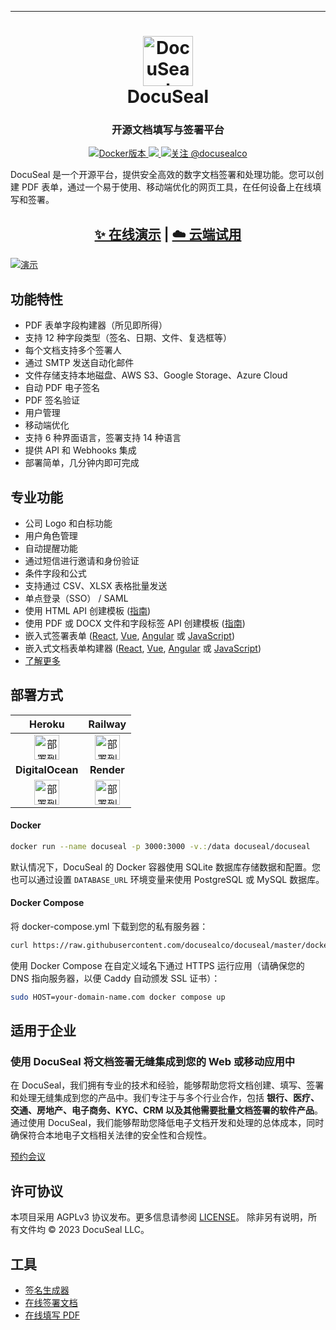---
<h1 align="center" style="border-bottom: none">
  <div>
    <a href="https://www.docuseal.com">
      <img  alt="DocuSeal" src="https://github.com/docusealco/docuseal/assets/5418788/c12cd051-81cd-4402-bc3a-92f2cfdc1b06" width="80" />
      <br>
    </a>
    DocuSeal
  </div>
</h1>
<h3 align="center">
  开源文档填写与签署平台
</h3>
<p align="center">
  <a href="https://hub.docker.com/r/docuseal/docuseal">
    <img alt="Docker版本" src="https://img.shields.io/docker/v/docuseal/docuseal">
  </a>
  <a href="https://discord.gg/qygYCDGck9">
    <img src="https://img.shields.io/discord/1125112641170448454?logo=discord"/>
  </a>
  <a href="https://twitter.com/intent/follow?screen_name=docusealco">
    <img src="https://img.shields.io/twitter/follow/docusealco?style=social" alt="关注 @docusealco" />
  </a>
</p>
<p>
DocuSeal 是一个开源平台，提供安全高效的数字文档签署和处理功能。您可以创建 PDF 表单，通过一个易于使用、移动端优化的网页工具，在任何设备上在线填写和签署。
</p>
<h2 align="center">
  <a href="https://demo.docuseal.tech">✨ 在线演示</a>
  <span>|</span>
  <a href="https://docuseal.com/sign_up">☁️ 云端试用</a>
</h2>

[![演示](https://github.com/docusealco/docuseal/assets/5418788/d8703ea3-361a-423f-8bfe-eff1bd9dbe14)](https://demo.docuseal.tech)

## 功能特性
- PDF 表单字段构建器（所见即所得）
- 支持 12 种字段类型（签名、日期、文件、复选框等）
- 每个文档支持多个签署人
- 通过 SMTP 发送自动化邮件
- 文件存储支持本地磁盘、AWS S3、Google Storage、Azure Cloud
- 自动 PDF 电子签名
- PDF 签名验证
- 用户管理
- 移动端优化
- 支持 6 种界面语言，签署支持 14 种语言
- 提供 API 和 Webhooks 集成
- 部署简单，几分钟内即可完成

## 专业功能
- 公司 Logo 和白标功能
- 用户角色管理
- 自动提醒功能
- 通过短信进行邀请和身份验证
- 条件字段和公式
- 支持通过 CSV、XLSX 表格批量发送
- 单点登录（SSO） / SAML
- 使用 HTML API 创建模板 ([指南](https://www.docuseal.com/guides/create-pdf-document-fillable-form-with-html-api))
- 使用 PDF 或 DOCX 文件和字段标签 API 创建模板 ([指南](https://www.docuseal.com/guides/use-embedded-text-field-tags-in-the-pdf-to-create-a-fillable-form))
- 嵌入式签署表单 ([React](https://github.com/docusealco/docuseal-react), [Vue](https://github.com/docusealco/docuseal-vue), [Angular](https://github.com/docusealco/docuseal-angular) 或 [JavaScript](https://www.docuseal.com/docs/embedded))
- 嵌入式文档表单构建器 ([React](https://github.com/docusealco/docuseal-react), [Vue](https://github.com/docusealco/docuseal-vue), [Angular](https://github.com/docusealco/docuseal-angular) 或 [JavaScript](https://www.docuseal.com/docs/embedded))
- [了解更多](https://www.docuseal.com/pricing)

## 部署方式

|Heroku|Railway|
|:--:|:---:|
| [<img alt="部署到 Heroku" src="https://www.herokucdn.com/deploy/button.svg" height="40">](https://heroku.com/deploy?template=https://github.com/docusealco/docuseal-heroku) | [<img alt="部署到 Railway" src="https://railway.app/button.svg" height="40">](https://railway.app/template/IGoDnc?referralCode=ruU7JR)|
|**DigitalOcean**|**Render**|
| [<img alt="部署到 DigitalOcean" src="https://www.deploytodo.com/do-btn-blue.svg" height="40">](https://cloud.digitalocean.com/apps/new?repo=https://github.com/docusealco/docuseal-digitalocean/tree/master&refcode=421d50f53990) | [<img alt="部署到 Render" src="https://render.com/images/deploy-to-render-button.svg" height="40">](https://render.com/deploy?repo=https://github.com/docusealco/docuseal-render)

#### Docker

```sh
docker run --name docuseal -p 3000:3000 -v.:/data docuseal/docuseal
```

默认情况下，DocuSeal 的 Docker 容器使用 SQLite 数据库存储数据和配置。您也可以通过设置 `DATABASE_URL` 环境变量来使用 PostgreSQL 或 MySQL 数据库。

#### Docker Compose

将 docker-compose.yml 下载到您的私有服务器：
```sh
curl https://raw.githubusercontent.com/docusealco/docuseal/master/docker-compose.yml > docker-compose.yml
```

使用 Docker Compose 在自定义域名下通过 HTTPS 运行应用（请确保您的 DNS 指向服务器，以便 Caddy 自动颁发 SSL 证书）：
```sh
sudo HOST=your-domain-name.com docker compose up
```

## 适用于企业
### 使用 DocuSeal 将文档签署无缝集成到您的 Web 或移动应用中

在 DocuSeal，我们拥有专业的技术和经验，能够帮助您将文档创建、填写、签署和处理无缝集成到您的产品中。我们专注于与多个行业合作，包括 **银行、医疗、交通、房地产、电子商务、KYC、CRM 以及其他需要批量文档签署的软件产品**。通过使用 DocuSeal，我们能够帮助您降低电子文档开发和处理的总体成本，同时确保符合本地电子文档相关法律的安全性和合规性。

[预约会议](https://www.docuseal.com/contact)

## 许可协议

本项目采用 AGPLv3 协议发布。更多信息请参阅 [LICENSE](https://github.com/docusealco/docuseal/blob/master/LICENSE)。
除非另有说明，所有文件均 © 2023 DocuSeal LLC。

## 工具

- [签名生成器](https://www.docuseal.com/online-signature)
- [在线签署文档](https://www.docuseal.com/sign-documents-online)
- [在线填写 PDF](https://www.docuseal.com/fill-pdf)